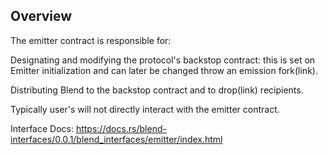 ## Overview

The emitter contract is responsible for:

Designating and modifying the protocol's backstop contract: this is set on Emitter initialization and can later be changed throw an emission fork(link).

Distributing Blend to the backstop contract and to drop(link) recipients.

Typically user's will not directly interact with the emitter contract.

Interface Docs: https://docs.rs/blend-interfaces/0.0.1/blend_interfaces/emitter/index.html
